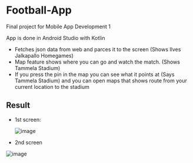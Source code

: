 # Football-App


Final project for Mobile App Development 1

App is done in Android Studio with Kotlin

- Fetches json data from web and parces it to the screen (Shows Ilves Jalkapallo Homegames)
- Map feature shows where you can go and watch the match. (Shows Tammela Stadium)
- If you press the pin in the map you can see what it points at (Says Tammela Stadium) and you can open maps that shows route from your current location to the stadium


## Result

- 1st screen:
  
  ![image](https://github.com/Karppimc/Football-App/assets/54446639/78384164-8da6-4ff5-bcf2-baa65219d422)

- 2nd screen
  
![image](https://github.com/Karppimc/Football-App/assets/54446639/36e60367-98ba-465f-a00d-474b5ad1229d)

